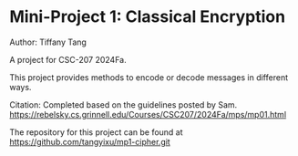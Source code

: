 # Mini-Project 1: Classical Encryption

Author: Tiffany Tang

A project for CSC-207 2024Fa.

This project provides methods to encode or decode messages in different ways.

Citation: Completed based on the guidelines posted by Sam. https://rebelsky.cs.grinnell.edu/Courses/CSC207/2024Fa/mps/mp01.html

The repository for this project can be found at https://github.com/tangyixu/mp1-cipher.git